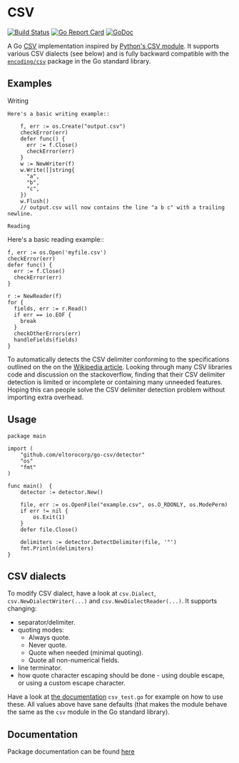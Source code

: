 CSV
===
[![Build Status](https://secure.travis-ci.org/JensRantil/go-csv.png?branch=master)](http://travis-ci.org/JensRantil/go-csv) [![Go Report Card](https://goreportcard.com/badge/github.com/JensRantil/go-csv)](https://goreportcard.com/report/github.com/JensRantil/go-csv) [![GoDoc](https://godoc.org/github.com/JensRantil/go-csv?status.svg)](https://godoc.org/github.com/JensRantil/go-csv)

A Go [CSV](https://en.wikipedia.org/wiki/Comma-separated_values) implementation
inspired by [Python's CSV module](https://docs.python.org/2/library/csv.html).
It supports various CSV dialects (see below) and is fully backward compatible
with the [`encoding/csv`](http://golang.org/pkg/encoding/csv/) package in the
Go standard library.

Examples
--------

Writing
~~~~~~~
Here's a basic writing example::

    f, err := os.Create("output.csv")
    checkError(err)
    defer func() {
      err := f.Close()
      checkError(err)
    }
    w := NewWriter(f)
    w.Write([]string{
      "a",
      "b",
      "c",
    })
    w.Flush()
    // output.csv will now contains the line "a b c" with a trailing newline.

Reading
~~~~~~~
Here's a basic reading example::

    f, err := os.Open('myfile.csv')
    checkError(err)
    defer func() {
      err := f.Close()
      checkError(err)
    }

    r := NewReader(f)
    for {
      fields, err := r.Read()
      if err == io.EOF {
        break
      }
      checkOtherErrors(err)
      handleFields(fields)
    }


To automatically detects the CSV delimiter conforming to the specifications outlined on the on the [Wikipedia article][csv]. Looking through many CSV libraries code and discussion on the stackoverflow, finding that their CSV delimiter detection is limited or incomplete or containing many unneeded features. Hoping this can people solve the CSV delimiter detection problem without importing extra overhead.

[csv]: http://en.wikipedia.org/wiki/Comma-separated_values

## Usage

    package main
    
    import (
    	"github.com/eltorocorp/go-csv/detector"
    	"os"
    	"fmt"
    )
    
    func main()  {
    	detector := detector.New()
    
    	file, err := os.OpenFile("example.csv", os.O_RDONLY, os.ModePerm)
    	if err != nil {
    		os.Exit(1)
    	}
    	defer file.Close()
    
    	delimiters := detector.DetectDelimiter(file, '"')
    	fmt.Println(delimiters)
    }

CSV dialects
------------
To modify CSV dialect, have a look at `csv.Dialect`,
`csv.NewDialectWriter(...)` and `csv.NewDialectReader(...)`. It supports
changing:

* separator/delimiter.
* quoting modes:
  * Always quote.
  * Never quote.
  * Quote when needed (minimal quoting).
  * Quote all non-numerical fields.
* line terminator.
* how quote character escaping should be done - using double escape, or using a
  custom escape character.

Have a look at [the
documentation](http://godoc.org/github.com/JensRantil/go-csv) `csv_test.go` for
example on how to use these. All values above have sane defaults (that makes
the module behave the same as the `csv` module in the Go standard library).

Documentation
-------------
Package documentation can be found
[here](http://godoc.org/github.com/JensRantil/go-csv)



